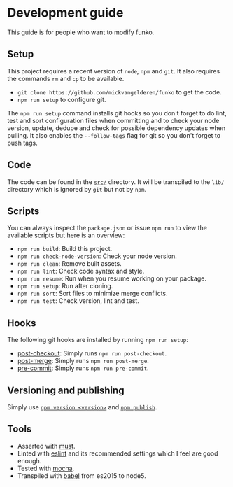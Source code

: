 # Development guide

This guide is for people who want to modify funko.

## Setup

This project requires a recent version of `node`, `npm` and `git`. It also requires the commands  `rm` and `cp` to be available.

* `git clone https://github.com/mickvangelderen/funko` to get the code.
* `npm run setup` to configure git. 

The `npm run setup` command installs git hooks so you don't forget to do  lint, test and sort configuration files when committing and to check your node version, update, dedupe and check for possible dependency updates when pulling. It also enables the `--follow-tags` flag for git so you don't forget to push tags. 

## Code

The code can be found in the [`src/`](src) directory. It will be transpiled to the `lib/` directory which is ignored by `git` but not by `npm`. 

## Scripts

You can always inspect the `package.json` or issue `npm run` to view the available scripts but here is an overview:

* `npm run build`: Build this project.
* `npm run check-node-version`: Check your node version.
* `npm run clean`: Remove built assets.
* `npm run lint`: Check code syntax and style. 
* `npm run resume`: Run when you resume working on your package.
* `npm run setup`: Run after cloning.
* `npm run sort`: Sort files to minimize merge conflicts.
* `npm run test`: Check version, lint and test.

## Hooks

The following git hooks are installed by running `npm run setup`:

* [post-checkout](tools/hooks/post-checkout): Simply runs `npm run post-checkout`.
* [post-merge](tools/hooks/post-merge): Simply runs `npm run post-merge`.
* [pre-commit](tools/hooks/pre-commit): Simply runs `npm run pre-commit`.

## Versioning and publishing

Simply use [`npm version <version>`](https://docs.npmjs.com/cli/version) and [`npm publish`](https://docs.npmjs.com/cli/publish). 

## Tools

* Asserted with [must](https://www.npmjs.com/package/must).
* Linted with [eslint](http://eslint.org/) and its recommended settings which I feel are good enough.
* Tested with [mocha](http://mochajs.org/).
* Transpiled with [babel](https://babeljs.io/) from es2015 to node5. 
